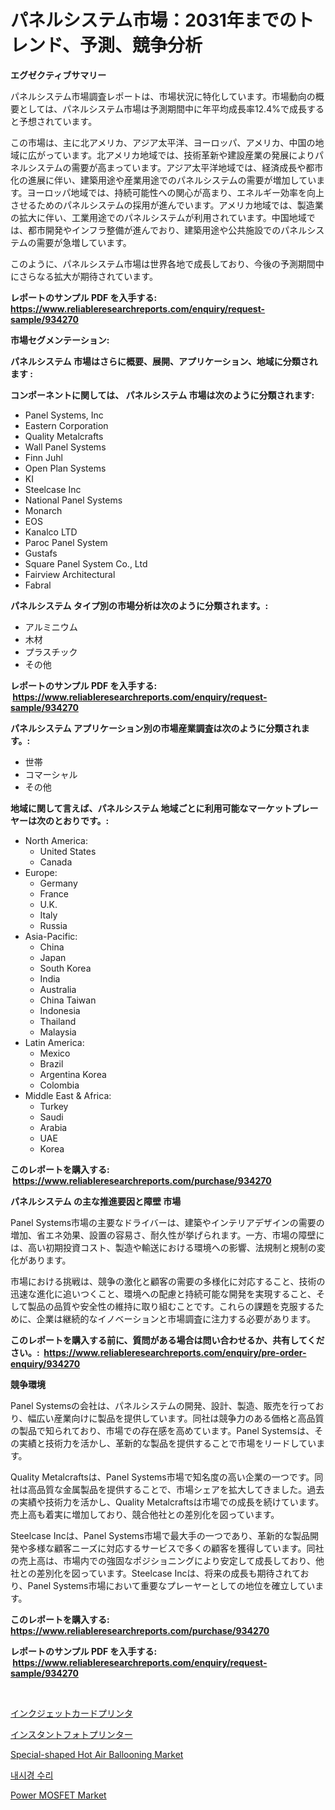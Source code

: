 <p><h1>パネルシステム市場：2031年までのトレンド、予測、競争分析</h1></p><p><strong>エグゼクティブサマリー</strong></p>
<p><p>パネルシステム市場調査レポートは、市場状況に特化しています。市場動向の概要としては、パネルシステム市場は予測期間中に年平均成長率12.4%で成長すると予想されています。</p><p>この市場は、主に北アメリカ、アジア太平洋、ヨーロッパ、アメリカ、中国の地域に広がっています。北アメリカ地域では、技術革新や建設産業の発展によりパネルシステムの需要が高まっています。アジア太平洋地域では、経済成長や都市化の進展に伴い、建築用途や産業用途でのパネルシステムの需要が増加しています。ヨーロッパ地域では、持続可能性への関心が高まり、エネルギー効率を向上させるためのパネルシステムの採用が進んでいます。アメリカ地域では、製造業の拡大に伴い、工業用途でのパネルシステムが利用されています。中国地域では、都市開発やインフラ整備が進んでおり、建築用途や公共施設でのパネルシステムの需要が急増しています。</p><p>このように、パネルシステム市場は世界各地で成長しており、今後の予測期間中にさらなる拡大が期待されています。</p></p>
<p><strong>レポートのサンプル PDF を入手する: <a href="https://www.reliableresearchreports.com/enquiry/request-sample/934270">https://www.reliableresearchreports.com/enquiry/request-sample/934270</a></strong></p>
<p><strong>市場セグメンテーション:</strong></p>
<p><strong> パネルシステム 市場はさらに概要、展開、アプリケーション、地域に分類されます :</strong></p>
<p><strong>コンポーネントに関しては、 パネルシステム 市場は次のように分類されます: &nbsp;</strong></p>
<p><ul><li>Panel Systems, Inc</li><li>Eastern Corporation</li><li>Quality Metalcrafts</li><li>Wall Panel Systems</li><li>Finn Juhl</li><li>Open Plan Systems</li><li>KI</li><li>Steelcase Inc</li><li>National Panel Systems</li><li>Monarch</li><li>EOS</li><li>Kanalco LTD</li><li>Paroc Panel System</li><li>Gustafs</li><li>Square Panel System Co., Ltd</li><li>Fairview Architectural</li><li>Fabral</li></ul></p>
<p><strong> パネルシステム タイプ別の市場分析は次のように分類されます。:</strong></p>
<p><ul><li>アルミニウム</li><li>木材</li><li>プラスチック</li><li>その他</li></ul></p>
<p><strong>レポートのサンプル PDF を入手する: &nbsp;<a href="https://www.reliableresearchreports.com/enquiry/request-sample/934270">https://www.reliableresearchreports.com/enquiry/request-sample/934270</a></strong></p>
<p><strong> パネルシステム アプリケーション別の市場産業調査は次のように分類されます。:</strong></p>
<p><ul><li>世帯</li><li>コマーシャル</li><li>その他</li></ul></p>
<p><strong>地域に関して言えば、パネルシステム 地域ごとに利用可能なマーケットプレーヤーは次のとおりです。:</strong></p>
<p><ul>
    <li>
        North America:
        <ul>
            <li>United States</li>
            <li>Canada</li>
        </ul>
    </li>
    <li>
        Europe:
        <ul>
            <li>Germany</li>
            <li>France</li>
            <li>U.K.</li>
            <li>Italy</li>
            <li>Russia</li>
        </ul>
    </li>
    <li>
        Asia-Pacific:
        <ul>
            <li>China</li>
            <li>Japan</li>
            <li>South Korea</li>
            <li>India</li>
            <li>Australia</li>
            <li>China Taiwan</li>
            <li>Indonesia</li>
            <li>Thailand</li>
            <li>Malaysia</li>
        </ul>
    </li>
    <li>
        Latin America:
        <ul>
            <li>Mexico</li>
            <li>Brazil</li>
            <li>Argentina Korea</li>
            <li>Colombia</li>
        </ul>
    </li>
    <li>
        Middle East & Africa:
        <ul>
            <li>Turkey</li>
            <li>Saudi</li>
            <li>Arabia</li>
            <li>UAE</li>
            <li>Korea</li>
        </ul>
    </li>
    </ul></p>
<p><strong>このレポートを購入する: &nbsp;<a href="https://www.reliableresearchreports.com/purchase/934270">https://www.reliableresearchreports.com/purchase/934270</a></strong></p>
<p><strong>パネルシステム の主な推進要因と障壁 市場</strong></p>
<p><p>Panel Systems市場の主要なドライバーは、建築やインテリアデザインの需要の増加、省エネ効果、設置の容易さ、耐久性が挙げられます。一方、市場の障壁には、高い初期投資コスト、製造や輸送における環境への影響、法規制と規制の変化があります。</p><p>市場における挑戦は、競争の激化と顧客の需要の多様化に対応すること、技術の迅速な進化に追いつくこと、環境への配慮と持続可能な開発を実現すること、そして製品の品質や安全性の維持に取り組むことです。これらの課題を克服するために、企業は継続的なイノベーションと市場調査に注力する必要があります。</p></p>
<p><strong>このレポートを購入する前に、質問がある場合は問い合わせるか、共有してください。:&nbsp; <a href="https://www.reliableresearchreports.com/enquiry/pre-order-enquiry/934270">https://www.reliableresearchreports.com/enquiry/pre-order-enquiry/934270</a></strong></p>
<p><strong>競争環境</strong></p>
<p><p>Panel Systemsの会社は、パネルシステムの開発、設計、製造、販売を行っており、幅広い産業向けに製品を提供しています。同社は競争力のある価格と高品質の製品で知られており、市場での存在感を高めています。Panel Systemsは、その実績と技術力を活かし、革新的な製品を提供することで市場をリードしています。</p><p>Quality Metalcraftsは、Panel Systems市場で知名度の高い企業の一つです。同社は高品質な金属製品を提供することで、市場シェアを拡大してきました。過去の実績や技術力を活かし、Quality Metalcraftsは市場での成長を続けています。売上高も着実に増加しており、競合他社との差別化を図っています。</p><p>Steelcase Incは、Panel Systems市場で最大手の一つであり、革新的な製品開発や多様な顧客ニーズに対応するサービスで多くの顧客を獲得しています。同社の売上高は、市場内での強固なポジショニングにより安定して成長しており、他社との差別化を図っています。Steelcase Incは、将来の成長も期待されており、Panel Systems市場において重要なプレーヤーとしての地位を確立しています。</p></p>
<p><strong>このレポートを購入する: &nbsp; <a href="https://www.reliableresearchreports.com/purchase/934270">https://www.reliableresearchreports.com/purchase/934270</a></strong></p>
<p><strong>レポートのサンプル PDF を入手する: &nbsp;<a href="https://www.reliableresearchreports.com/enquiry/request-sample/934270">https://www.reliableresearchreports.com/enquiry/request-sample/934270</a></strong><strong></strong></p>
<p>&nbsp;</p>
<p><p><a href="https://medium.com/@the_orlando3017/%E3%82%A4%E3%83%B3%E3%82%AF%E3%82%B8%E3%82%A7%E3%83%83%E3%83%88%E3%82%AB%E3%83%BC%E3%83%89%E3%83%97%E3%83%AA%E3%83%B3%E3%82%BF%E3%83%BC%E5%B8%82%E5%A0%B4%E3%81%AE%E8%A6%8F%E6%A8%A1%E3%81%A8%E5%B8%82%E5%A0%B4%E5%8B%95%E5%90%91-%E5%AE%8C%E5%85%A8%E3%81%AA%E7%94%A3%E6%A5%AD%E6%A6%82%E8%A6%81-2024%E5%B9%B4%E3%81%8B%E3%82%892031%E5%B9%B4%E3%81%BE%E3%81%A7-55c53f6cc3fe">インクジェットカードプリンタ</a></p><p><a href="https://medium.com/@the_orlando3017/%E3%82%A4%E3%83%B3%E3%82%B9%E3%82%BF%E3%83%B3%E3%83%88%E3%83%95%E3%82%A9%E3%83%88%E3%83%97%E3%83%AA%E3%83%B3%E3%82%BF%E3%83%BC%E5%B8%82%E5%A0%B4%E8%A6%8F%E6%A8%A1%E3%81%AF-%E3%82%B0%E3%83%AD%E3%83%BC%E3%83%90%E3%83%AB%E7%94%A3%E6%A5%AD%E3%81%AB%E3%81%8A%E3%81%91%E3%82%8B%E6%9C%80%E9%81%A9%E3%81%AA%E3%83%9E%E3%83%BC%E3%82%B1%E3%83%86%E3%82%A3%E3%83%B3%E3%82%B0%E3%83%81%E3%83%A3%E3%83%8D%E3%83%AB%E3%82%92%E6%98%8E%E3%82%89%E3%81%8B%E3%81%AB%E3%81%97%E3%81%BE%E3%81%99-04c0ea3d9ca9">インスタントフォトプリンター</a></p><p><a href="https://natural-crush-b99.notion.site/Special-shaped-Hot-Air-Ballooning-Market-Insights-Market-Players-and-Forecast-Till-2031-1d067b05aa8d41d49a0452a5ee098ded">Special-shaped Hot Air Ballooning Market</a></p><p><a href="https://medium.com/@m.arbadji/%EB%82%B4%EC%8B%9C%EA%B2%BD-%EC%88%98%EB%A6%AC-%EC%8B%9C%EC%9E%A5-%EA%B7%9C%EB%AA%A8-%EC%8B%9C%EC%9E%A5-%EC%A0%84%EB%A7%9D-%EB%B0%8F-%EC%8B%9C%EC%9E%A5-%EC%98%88%EC%B8%A1-2024%EB%85%84%EB%B6%80%ED%84%B0-2031%EB%85%84%EA%B9%8C%EC%A7%80-5c0c777cdb9f">내시경 수리</a></p><p><a href="https://view.publitas.com/reportprime-1/power-mosfet-market-size-and-examines-its-market-scope-with-a-primary-focus-on-growth-opportunities-and-forecasted-trends-spanning-from-2024-to-2031/">Power MOSFET Market</a></p></p>